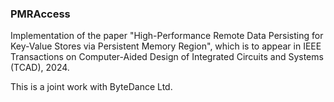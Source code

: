 ### PMRAccess

Implementation of the paper "High-Performance Remote Data Persisting for Key-Value Stores via Persistent Memory Region", which is to appear in IEEE Transactions on Computer-Aided Design of Integrated Circuits and Systems (TCAD), 2024.

This is a joint work with ByteDance Ltd.